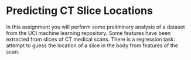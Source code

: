# Predicting CT Slice Locations

In this assignment you will perform some preliminary analysis of a dataset from the UCI machine learning repository. Some features have been extracted from slices of CT medical scans. There is a regression task: attempt to guess the location of a slice in the body from features of the scan.
